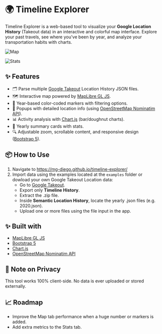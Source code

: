 # 🌍 Timeline Explorer

Timeline Explorer is a web-based tool to visualize your **Google Location History** (Takeout data) in an interactive and colorful map interface. Explore your past travels, see where you've been by year, and analyze your transportation habits with charts.

![Map](https://i.imgur.com/ZIAdYMl.gif)

![Stats](https://i.imgur.com/1HDBVaQ.gif)

## ✨ Features

- 🗂 Parse multiple [Google Takeout](https://takeout.google.com/) Location History JSON files.
- 🗺 Interactive map powered by [MapLibre GL JS](https://maplibre.org/).
- 🎨 Year-based color-coded markers with filtering options.
- 📌 Popups with detailed location info (using [OpenStreetMap Nominatim API](https://nominatim.org/release-docs/latest/api/Reverse/)).
- 📊 Activity analysis with [Chart.js](https://www.chartjs.org/) (bar/doughnut charts).
- 📅 Yearly summary cards with stats.
- 🔍 Adjustable zoom, scrollable content, and responsive design ([Bootstrap 5](https://maplibre.org/)).

## 📦 How to Use

1. Navigate to https://mg-diego.github.io/timeline-explorer/
2. Import data using the examples located at the `examples` folder or dowload your own Google Takeout Location data:
    - Go to [Google Takeout](https://takeout.google.com/).
    - Export only **Timeline History**.
    - Extract the .zip file.
    - Inside **Semantic Location History**, locate the yearly .json files (e.g. 2020.json).
    - Upload one or more files using the file input in the app.

## ✨ Built with
- [MapLibre GL JS](https://maplibre.org/)
- [Bootstrap 5](https://maplibre.org/)
- [Chart.js](https://www.chartjs.org/)
- [OpenStreetMap Nominatim API](https://nominatim.org/release-docs/latest/api/Reverse/)

## 📌 Note on Privacy
This tool works 100% client-side. No data is ever uploaded or stored externally.

## 📈 Roadmap
- Improve the Map tab performance when a huge number or markers is added. 
- Add extra metrics to the Stats tab.
